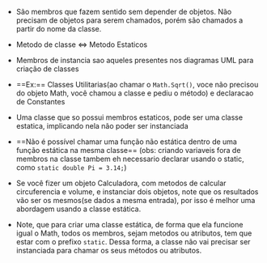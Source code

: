 - São membros que fazem sentido sem depender de objetos. Não precisam de objetos para serem chamados, porém são chamados a partir do nome da classe. 

- Metodo de classe <=> Metodo Estaticos

- Membros de instancia sao aqueles presentes nos diagramas UML para criação de classes

- ==Ex:== Classes Utilitarias(ao chamar o `Math.Sqrt()`, voce não precisou do objeto Math, você chamou a classe e pediu o método) e declaracao de Constantes

- Uma classe que so possui membros estaticos, pode ser uma classe estatica, implicando nela não poder ser instanciada

- ==Não é possível chamar uma função não estática dentro de uma função estática na mesma classe== (obs: criando variaveis fora de membros na classe tambem eh necessario declarar usando o static, como `static double Pi = 3.14;`)

- Se você fizer um objeto Calculadora, com metodos de calcular circuferencia e volume, e instanciar dois objetos, note que os resultados vão ser os mesmos(se dados a mesma entrada), por isso é melhor uma abordagem usando a classe estática.

- Note, que para criar uma classe estática, de forma que ela funcione igual o Math, todos os membros, sejam metodos ou atributos, tem que estar com o prefixo `static`. Dessa forma, a classe não vai precisar ser instanciada para chamar os seus métodos ou atributos.